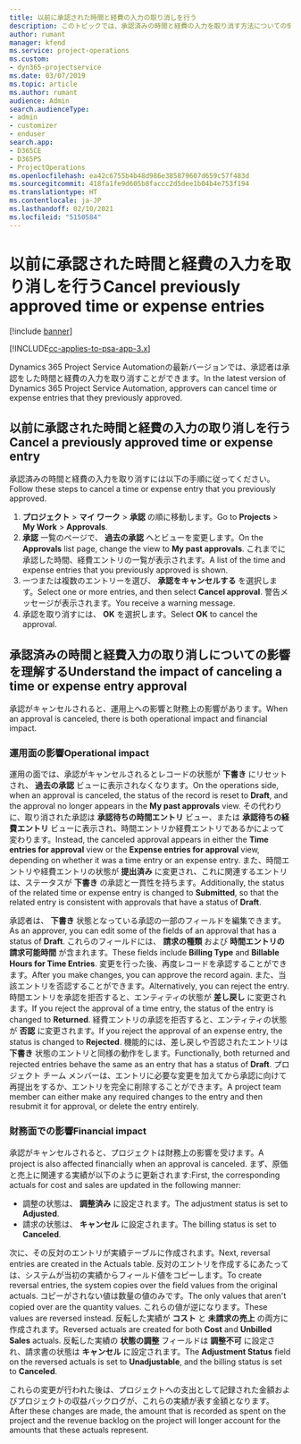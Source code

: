 ```yaml
---
title: 以前に承認された時間と経費の入力の取り消しを行う
description: このトピックでは、承認済みの時間と経費の入力を取り消す方法についての情報を提供します。
author: rumant
manager: kfend
ms.service: project-operations
ms.custom:
- dyn365-projectservice
ms.date: 03/07/2019
ms.topic: article
ms.author: rumant
audience: Admin
search.audienceType:
- admin
- customizer
- enduser
search.app:
- D365CE
- D365PS
- ProjectOperations
ms.openlocfilehash: ea42c6755b4b48d986e385879607d659c57f483d
ms.sourcegitcommit: 418fa1fe9d605b8faccc2d5dee1b04b4e753f194
ms.translationtype: HT
ms.contentlocale: ja-JP
ms.lasthandoff: 02/10/2021
ms.locfileid: "5150584"
---
```

# <a name="cancel-previously-approved-time-or-expense-entries"></a><span data-ttu-id="1aea6-103">以前に承認された時間と経費の入力を取り消しを行う</span><span class="sxs-lookup"><span data-stu-id="1aea6-103">Cancel previously approved time or expense entries</span></span>

[!include [banner](../includes/psa-now-project-operations.md)]

[!INCLUDE[cc-applies-to-psa-app-3.x](../includes/cc-applies-to-psa-app-3x.md)]

<span data-ttu-id="1aea6-104">Dynamics 365 Project Service Automationの最新バージョンでは、承認者は承認をした時間と経費の入力を取り消すことができます。</span><span class="sxs-lookup"><span data-stu-id="1aea6-104">In the latest version of Dynamics 365 Project Service Automation, approvers can cancel time or expense entries that they previously approved.</span></span>

## <a name="cancel-a-previously-approved-time-or-expense-entry"></a><span data-ttu-id="1aea6-105">以前に承認された時間と経費の入力の取り消しを行う</span><span class="sxs-lookup"><span data-stu-id="1aea6-105">Cancel a previously approved time or expense entry</span></span>

<span data-ttu-id="1aea6-106">承認済みの時間と経費の入力を取り消すには以下の手順に従ってください。</span><span class="sxs-lookup"><span data-stu-id="1aea6-106">Follow these steps to cancel a time or expense entry that you previously approved.</span></span>

1. <span data-ttu-id="1aea6-107">**プロジェクト** \> **マイ ワーク** \> **承認** の順に移動します。</span><span class="sxs-lookup"><span data-stu-id="1aea6-107">Go to **Projects** \> **My Work** \> **Approvals**.</span></span>
2. <span data-ttu-id="1aea6-108">**承認** 一覧のページで、 **過去の承認** へとビューを変更します。</span><span class="sxs-lookup"><span data-stu-id="1aea6-108">On the **Approvals** list page, change the view to **My past approvals**.</span></span> <span data-ttu-id="1aea6-109">これまでに承認した時間、経費エントリの一覧が表示されます。</span><span class="sxs-lookup"><span data-stu-id="1aea6-109">A list of the time and expense entries that you previously approved is shown.</span></span>
3. <span data-ttu-id="1aea6-110">一つまたは複数のエントリーを選び、 **承認をキャンセルする** を選択します。</span><span class="sxs-lookup"><span data-stu-id="1aea6-110">Select one or more entries, and then select **Cancel approval**.</span></span> <span data-ttu-id="1aea6-111">警告メッセージが表示されます。</span><span class="sxs-lookup"><span data-stu-id="1aea6-111">You receive a warning message.</span></span>
4. <span data-ttu-id="1aea6-112">承認を取り消すには、 **OK** を選択します。</span><span class="sxs-lookup"><span data-stu-id="1aea6-112">Select **OK** to cancel the approval.</span></span>

## <a name="understand-the-impact-of-canceling-a-time-or-expense-entry-approval"></a><span data-ttu-id="1aea6-113">承認済みの時間と経費入力の取り消しについての影響を理解する</span><span class="sxs-lookup"><span data-stu-id="1aea6-113">Understand the impact of canceling a time or expense entry approval</span></span>

<span data-ttu-id="1aea6-114">承認がキャンセルされると、運用上への影響と財務上の影響があります。</span><span class="sxs-lookup"><span data-stu-id="1aea6-114">When an approval is canceled, there is both operational impact and financial impact.</span></span>

### <a name="operational-impact"></a><span data-ttu-id="1aea6-115">運用面の影響</span><span class="sxs-lookup"><span data-stu-id="1aea6-115">Operational impact</span></span>

<span data-ttu-id="1aea6-116">運用の面では、承認がキャンセルされるとレコードの状態が **下書き** にリセットされ、 **過去の承認** ビューに表示されなくなります。</span><span class="sxs-lookup"><span data-stu-id="1aea6-116">On the operations side, when an approval is canceled, the status of the record is reset to **Draft**, and the approval no longer appears in the **My past approvals** view.</span></span> <span data-ttu-id="1aea6-117">その代わりに、取り消された承認は **承認待ちの時間エントリ** ビュー、または **承認待ちの経費エントリ** ビューに表示され、時間エントリか経費エントリであるかによって変わります。</span><span class="sxs-lookup"><span data-stu-id="1aea6-117">Instead, the canceled approval appears in either the **Time entries for approval** view or the **Expense entries for approval** view, depending on whether it was a time entry or an expense entry.</span></span> <span data-ttu-id="1aea6-118">また、時間エントリや経費エントリの状態が **提出済み** に変更され、これに関連するエントリは、ステータスが **下書き** の承認と一貫性を持ちます。</span><span class="sxs-lookup"><span data-stu-id="1aea6-118">Additionally, the status of the related time or expense entry is changed to **Submitted**, so that the related entry is consistent with approvals that have a status of **Draft**.</span></span>

<span data-ttu-id="1aea6-119">承認者は、 **下書き** 状態となっている承認の一部のフィールドを編集できます。</span><span class="sxs-lookup"><span data-stu-id="1aea6-119">As an approver, you can edit some of the fields of an approval that has a status of **Draft**.</span></span> <span data-ttu-id="1aea6-120">これらのフィールドには、 **請求の種類** および **時間エントリの請求可能時間** が含まれます。</span><span class="sxs-lookup"><span data-stu-id="1aea6-120">These fields include **Billing Type** and **Billable Hours for Time Entries**.</span></span> <span data-ttu-id="1aea6-121">変更を行った後、再度レコードを承認することができます。</span><span class="sxs-lookup"><span data-stu-id="1aea6-121">After you make changes, you can approve the record again.</span></span> <span data-ttu-id="1aea6-122">また、当該エントリを否認することができます。</span><span class="sxs-lookup"><span data-stu-id="1aea6-122">Alternatively, you can reject the entry.</span></span> <span data-ttu-id="1aea6-123">時間エントリを承認を拒否すると、エンティティの状態が **差し戻し** に変更されます。</span><span class="sxs-lookup"><span data-stu-id="1aea6-123">If you reject the approval of a time entry, the status of the entry is changed to **Returned**.</span></span> <span data-ttu-id="1aea6-124">経費エントリの承認を拒否すると、エンティティの状態が **否認** に変更されます。</span><span class="sxs-lookup"><span data-stu-id="1aea6-124">If you reject the approval of an expense entry, the status is changed to **Rejected**.</span></span> <span data-ttu-id="1aea6-125">機能的には、差し戻しや否認されたエントリは **下書き** 状態のエントリと同様の動作をします。</span><span class="sxs-lookup"><span data-stu-id="1aea6-125">Functionally, both returned and rejected entries behave the same as an entry that has a status of **Draft**.</span></span> <span data-ttu-id="1aea6-126">プロジェクト チーム メンバーは、エントリに必要な変更を加えてから承認に向けて再提出をするか、エントリを完全に削除することができます。</span><span class="sxs-lookup"><span data-stu-id="1aea6-126">A project team member can either make any required changes to the entry and then resubmit it for approval, or delete the entry entirely.</span></span>

### <a name="financial-impact"></a><span data-ttu-id="1aea6-127">財務面での影響</span><span class="sxs-lookup"><span data-stu-id="1aea6-127">Financial impact</span></span>

<span data-ttu-id="1aea6-128">承認がキャンセルされると、プロジェクトは財務上の影響を受けます。</span><span class="sxs-lookup"><span data-stu-id="1aea6-128">A project is also affected financially when an approval is canceled.</span></span> <span data-ttu-id="1aea6-129">まず、原価と売上に関連する実績が以下のように更新されます:</span><span class="sxs-lookup"><span data-stu-id="1aea6-129">First, the corresponding actuals for cost and sales are updated in the following manner:</span></span>

- <span data-ttu-id="1aea6-130">調整の状態は、 **調整済み** に設定されます。</span><span class="sxs-lookup"><span data-stu-id="1aea6-130">The adjustment status is set to **Adjusted**.</span></span>
- <span data-ttu-id="1aea6-131">請求の状態は、 **キャンセル** に設定されます。</span><span class="sxs-lookup"><span data-stu-id="1aea6-131">The billing status is set to **Canceled**.</span></span>

<span data-ttu-id="1aea6-132">次に、その反対のエントリが実績テーブルに作成されます。</span><span class="sxs-lookup"><span data-stu-id="1aea6-132">Next, reversal entries are created in the Actuals table.</span></span> <span data-ttu-id="1aea6-133">反対のエントリを作成するにあたっては、システムが当初の実績からフィールド値をコピーします。</span><span class="sxs-lookup"><span data-stu-id="1aea6-133">To create reversal entries, the system copies over the field values from the original actuals.</span></span> <span data-ttu-id="1aea6-134">コピーがされない値は数量の値のみです。</span><span class="sxs-lookup"><span data-stu-id="1aea6-134">The only values that aren't copied over are the quantity values.</span></span> <span data-ttu-id="1aea6-135">これらの値が逆になります。</span><span class="sxs-lookup"><span data-stu-id="1aea6-135">These values are reversed instead.</span></span> <span data-ttu-id="1aea6-136">反転した実績が **コスト** と **未請求の売上** の両方に作成されます。</span><span class="sxs-lookup"><span data-stu-id="1aea6-136">Reversed actuals are created for both **Cost** and **Unbilled Sales** actuals.</span></span> <span data-ttu-id="1aea6-137">反転した実績の **状態の調整** フィールドは **調整不可** に設定され、請求書の状態は **キャンセル** に設定されます。</span><span class="sxs-lookup"><span data-stu-id="1aea6-137">The **Adjustment Status** field on the reversed actuals is set to **Unadjustable**, and the billing status is set to **Canceled**.</span></span>

<span data-ttu-id="1aea6-138">これらの変更が行われた後は、プロジェクトへの支出として記録された金額およびプロジェクトの収益バックログが、これらの実績が表す金額となります。</span><span class="sxs-lookup"><span data-stu-id="1aea6-138">After these changes are made, the amount that is recorded as spent on the project and the revenue backlog on the project will longer account for the amounts that these actuals represent.</span></span>
